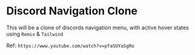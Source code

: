 # Discord Navigation Clone

This will be a clone of discords navigation menu, with active hover states using `Remix` & `Tailwind`

Ref: `https://www.youtube.com/watch?v=pfaSUYaSgRo`